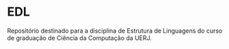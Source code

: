 # EDL
Repositório destinado para a disciplina de Estrutura de Linguagens do curso de graduação de Ciência da Computação da UERJ.
